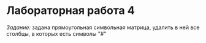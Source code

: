# Лабораторная работа 4

*Задание:* задана прямоугольная символьная матрица, удалить в ней все столбцы, в которых есть символы "#"

